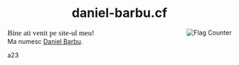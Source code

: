 # <center style="">daniel-barbu.cf</center>

<a href="https://info.flagcounter.com/b59h"><img src="https://s05.flagcounter.com/count/b59h/bg_FFFFFF/txt_000000/border_CCCCCC/columns_1/maxflags_5/viewers_0/labels_1/pageviews_0/flags_0/percent_0/" alt="Flag Counter" border="0" align="right"></a>

<span style="font-family:'Times New Roman',Times,serif; font-size:120%;">Bine ati venit pe site-ul meu!</span>  
<span>Ma numesc [Daniel Barbu](https://daniel-barbu.cf).</span>

a23

<script>var link=document.createElement("link"); link.rel="icon"; link.href="/favicon.png?"; document.getElementsByTagName("head")[0].appendChild(link);</script>
